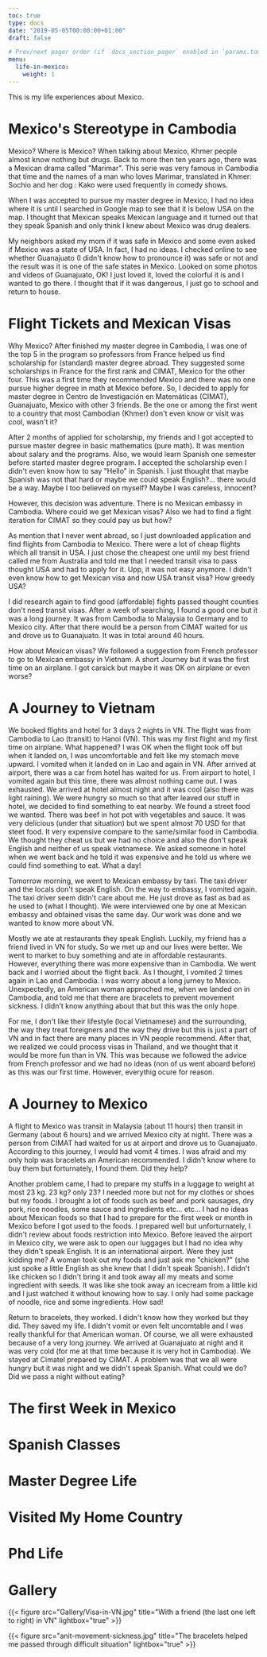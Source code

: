 ```yaml
---
toc: true
type: docs
date: "2019-05-05T00:00:00+01:00"
draft: false

# Prev/next pager order (if `docs_section_pager` enabled in `params.toml`)
menu:
  life-in-mexico:
    weight: 1
---
```


This is my life experiences about Mexico.

# Mexico's Stereotype in Cambodia

Mexico? Where is Mexico? When talking about Mexico, Khmer people almost know nothing but drugs. Back to more then ten years ago, there was a Mexican drama called "Marimar". This serie was very famous in Cambodia that time and the names of a man who loves Marimar, translated in Khmer: Sochio and her dog : Kako were used frequently in comedy shows.

When I was accepted to pursue my master degree in Mexico, I had no idea where it is until I searched in Google map to see that it is below USA on the map. I thought that Mexican speaks Mexican language and it turned out that they speak Spanish  and only think I knew about Mexico was drug dealers.

My neighbors asked my mom if it was safe in Mexico and some even asked if Mexico was a state of USA. In fact, I had no ideas. I checked online to see whether Guanajuato (I didn't know how to pronounce it) was safe or not and the result was it is one of the safe states in Mexico. Looked on some photos and videos of Guanajuato, OK! I just loved it, loved the colorful it is and I wanted to go there. I thought that if it was dangerous, I just go to school and return to house.

# Flight Tickets and Mexican Visas

Why Mexico? After finished my master degree  in Cambodia, I was one of the top 5 in the program so professors from France helped us find scholarship for (standard) master degree abroad. They suggested some scholarships in France for the first rank and CIMAT, Mexico for the other four. This was a first time they recommended Mexico and there was no one pursue higher degree in math at Mexico before. So, I decided to apply for master degree in Centro de Investigación en Matemáticas (CIMAT), Guanajuato, Mexico with other 3 friends. Be the one or among the first went to a country that most Cambodian (Khmer) don't even know or visit was cool, wasn't it?

After 2 months of applied for scholarship, my friends and I got accepted to pursue master degree in basic mathematics (pure math). It was mention about salary and the programs. Also, we would learn Spanish one semester before started master degree program. I accepted the scholarship even I didn't even know how to say "Hello" in Spanish. I just thought that maybe Spanish was not that hard or maybe we could speak English?... there would be a way. Maybe I too believed on myself? Maybe I was careless, innocent?

However, this decision was adventure. There is no Mexican embassy in Cambodia. Where could we get Mexican visas? Also we had to find a fight iteration for CIMAT so they could pay us but how?

As mention that I never went abroad, so I just downloaded application and find flights from Cambodia to Mexico. There were a lot of cheap flights which all transit in USA. I just chose the cheapest one until my best friend called me from Australia and told me that I needed transit visa to pass thought USA and had to apply for it. Upp, it was not easy anymore. I didn't even know how to get Mexican visa and now USA transit visa? How greedy USA?

I did research again to find good (affordable) fights passed thought counties don't need transit visas. After a week of searching, I found a good one but it was a long journey. It was from Cambodia to Malaysia to Germany and to Mexico city. After that there would be a person from CIMAT waited for us and drove us to Guanajuato. It was in total around 40 hours.

How about Mexican visas? We followed a suggestion from French professor to go to Mexican embassy in Vietnam. A short Journey but it was the first time on an airplane. I got carsick but maybe it was OK on airplane or even worse?

# A Journey to Vietnam

We booked flights and hotel for 3 days 2 nights in VN. The flight was from Cambodia to Lao (transit) to Hanoi (VN). This was my first flight and my first time on airplane. What happened? I was OK when the flight took off but when it landed on, I was uncomfortable and felt like my stomach move upward. I vomited when it landed on in Lao and again in VN. After arrived at airport, there was a car from hotel has waited for us. From airport to hotel, I vomited again but this time, there was almost nothing came out. I was exhausted. We arrived at hotel almost night and it was cool (also there was light raining). We were hungry so much so that after leaved our stuff in hotel, we decided to find something to eat nearby. We found a street food we wanted. There was beef in hot pot with vegetables and sauce. It was very delicious (under that situation) but we spent almost 70 USD for that steet food. It very expensive compare to the same/similar food in Cambodia. We thought they cheat us but we had no choice and also the don't speak English and neither of us speak vietnamese. We asked someone in hotel when we went back and he told it was expensive and he told us where we could find something to eat. What a day!

Tomorrow morning, we went to Mexican embassy by taxi. The taxi driver and the locals don't speak English. On the way to embassy, I vomited again. The taxi driver seem didn't care about me. He just drove as fast as bad as he used to (what I thought). We were interviewed one by one at Mexican embassy and obtained visas the same day. Our work was done and we wanted to know more about VN.

Mostly we ate at restaurants they speak English. Luckily, my friend has a friend lived in VN for study. So we met up and our lives were better. We went to market to buy something and ate in affordable restaurants. However, everything there was more expensive than in Cambodia. We went back and I worried about the flight back. As I thought, I vomited 2 times again in Lao and Cambodia. I was worry about a long jurney to Mexico. Unexpectedly, an American woman approched me, when we landed on in Cambodia, and told me that there are bracelets to prevent movement sickness. I didn't know anything about that but this was the only hope.

For me, I don't like their lifestyle (local Vietnamese) and the surrounding, the way they treat foreigners and the way they drive but this is just a part of VN and in fact there are many places in VN people recommend. After that, we realized we could process visas in Thailand, and we thought that it would be more fun than in VN. This was because we followed the advice from French professor and we had no ideas (non of us went aboard before) as this was our first time. However, everythig ocure for reason.

# A Journey to Mexico

A flight to Mexico was transit in Malaysia (about 11 hours) then transit in Germany (about 6 hours) and we arrived Mexico city at night. There was a person from CIMAT had waited for us at airport and drove us to Guanajuato. According to this journey, I would had vomit 4 times. I was afraid and my only holp was bracelets an American recommended. I didn't know where to buy them but forturnately, I found them. Did they help?

Another problem came, I had to prepare my stuffs in a luggage to weight at most 23 kg. 23 kg? only 23? I needed more but not for my clothes or shoes but my foods. I brought a lot of foods such as beef and pork sausages, dry pork, rice noodles, some sauce and ingredients etc... etc... I had no ideas about Mexican foods so that I had to prepare for the first week or month in Mexico before I got used to the foods. I prepared well but unforturnately, I didn't review about foods restriction into Mexico. Before leaved the airport in Mexico city, we were ask to open our luggages but I had no idea why they didn't speak English. It is an international airport. Were they just kidding me? A woman took out my foods and just ask me "chicken?" (she just spoke a little English as she knew that I didn't speak Spanish). I didn't like chicken so I didn't bring it and took away all my meats and some ingredient with seeds. It was like she took away an icecream from a little kid and I just watched it without knowing how to say. I only had some package of noodle, rice and some ingredients. How sad!

Return to bracelets, they worked. I didn't know how they worked but they did. They saved my life. I didn't vomit or even felt uncomtable and I was really thankful for that American woman. Of course, we all were exhausted because of a very long journey. We arrived at Guanajuato at night and it was very cold (for me at that time because it is very hot in Cambodia). We stayed at Cimatel prepared by CIMAT. A problem was that we all were hungry but it was night and we didn't speak Spanish. What could we do? Did we pass a night without eating?

# The first Week in Mexico

# Spanish Classes

# Master Degree Life

# Visited My Home Country

# Phd Life

# Gallery

{{< figure src="Gallery/Visa-in-VN.jpg" title="With a friend (the last one left to right) in VN" lightbox="true" >}}

{{< figure src="anit-movement-sickness.jpg" title="The bracelets helped me passed through difficult situation" lightbox="true" >}}




















